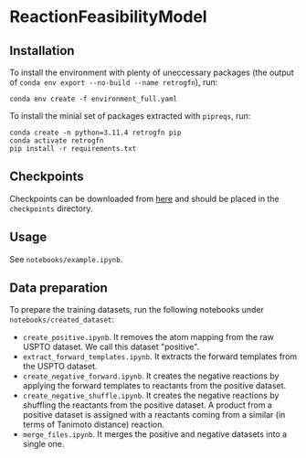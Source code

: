 # ReactionFeasibilityModel

## Installation
To install the environment with plenty of uneccessary packages (the output of `conda env export --no-build --name retrogfn`), run:
````
conda env create -f environment_full.yaml
````

To install the minial set of packages extracted with `pipreqs`, run:

````
conda create -n python=3.11.4 retrogfn pip
conda activate retrogfn
pip install -r requirements.txt
````

## Checkpoints
Checkpoints can be downloaded from [here](https://ujchmura-my.sharepoint.com/:f:/g/personal/piotr_gainski_doctoral_uj_edu_pl/EhHNt1xE009Eh6YI6z8b9KUBT6-2C-lsOTX5I0EWLk4lnw?e=9cPzl5) and should be placed in the `checkpoints` directory.

## Usage
See `notebooks/example.ipynb`.

## Data preparation
To prepare the training datasets, run the following notebooks under `notebooks/created_dataset`:
- `create_positive.ipynb`. It removes the atom mapping from the raw USPTO dataset. We call this dataset "positive".
- `extract_forward_templates.ipynb`. It extracts the forward templates from the USPTO dataset.
- `create_negative_forward.ipynb`. It creates the negative reactions by applying the forward templates to reactants from the positive dataset.
- `create_negative_shuffle.ipynb`. It creates the negative reactions by shuffling the reactants from the positive dataset. A product from a positive dataset is assigned with a reactants coming from a similar (in terms of Tanimoto distance) reaction.
- `merge_files.ipynb`. It merges the positive and negative datasets into a single one.
